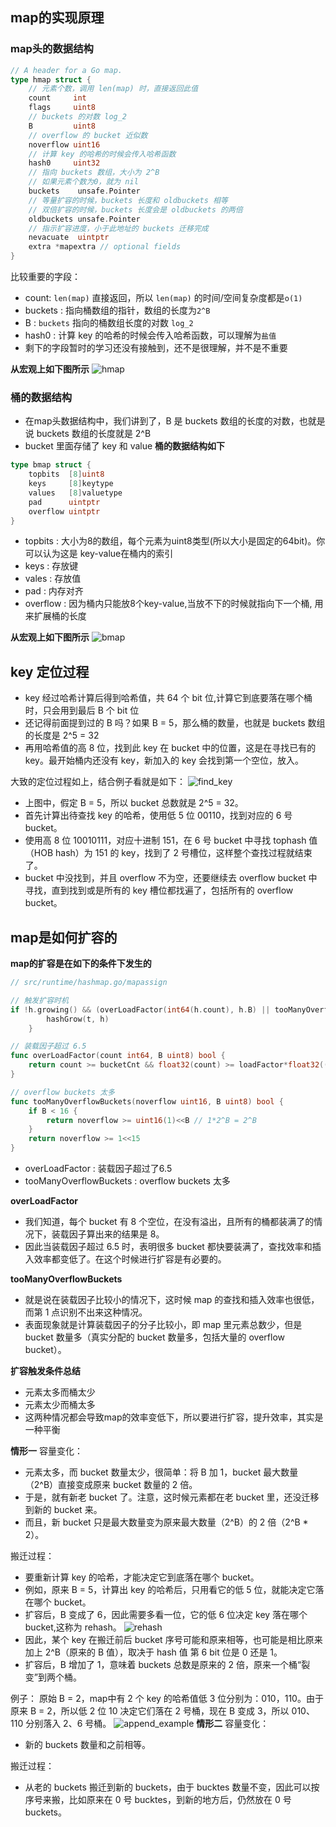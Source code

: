 ## map的实现原理
### map头的数据结构
```go
// A header for a Go map.
type hmap struct {
    // 元素个数，调用 len(map) 时，直接返回此值
	count     int
	flags     uint8
	// buckets 的对数 log_2
	B         uint8
	// overflow 的 bucket 近似数
	noverflow uint16
	// 计算 key 的哈希的时候会传入哈希函数
	hash0     uint32
    // 指向 buckets 数组，大小为 2^B
    // 如果元素个数为0，就为 nil
	buckets    unsafe.Pointer
	// 等量扩容的时候，buckets 长度和 oldbuckets 相等
	// 双倍扩容的时候，buckets 长度会是 oldbuckets 的两倍
	oldbuckets unsafe.Pointer
	// 指示扩容进度，小于此地址的 buckets 迁移完成
	nevacuate  uintptr
	extra *mapextra // optional fields
}
```
比较重要的字段：
- count: `len(map)` 直接返回，所以 `len(map)` 的时间/空间复杂度都是`o(1)`
- buckets : 指向桶数组的指针，数组的长度为`2^B`
- B : `buckets` 指向的桶数组长度的对数 `log_2`
- hash0 : 计算 key 的哈希的时候会传入哈希函数，可以理解为`盐值`
- 剩下的字段暂时的学习还没有接触到，还不是很理解，并不是不重要

**从宏观上如下图所示**
![hmap](https://github.com/com-wushuang/goBasic/blob/main/image/hmap.png)

### 桶的数据结构
- 在map头数据结构中，我们讲到了，B 是 buckets 数组的长度的对数，也就是说 buckets 数组的长度就是 2^B
- bucket 里面存储了 key 和 value
**桶的数据结构如下**
```go
type bmap struct {
    topbits  [8]uint8
    keys     [8]keytype
    values   [8]valuetype
    pad      uintptr
    overflow uintptr
}
```
- topbits : 大小为8的数组，每个元素为uint8类型(所以大小是固定的64bit)。你可以认为这是 key-value在桶内的索引
- keys : 存放键
- vales : 存放值
- pad : 内存对齐
- overflow : 因为桶内只能放8个key-value,当放不下的时候就指向下一个桶, 用来扩展桶的长度

**从宏观上如下图所示**
![bmap](https://github.com/com-wushuang/goBasic/blob/main/image/bmap.png)

## key 定位过程
- key 经过哈希计算后得到哈希值，共 64 个 bit 位,计算它到底要落在哪个桶时，只会用到最后 B 个 bit 位
- 还记得前面提到过的 B 吗？如果 B = 5，那么桶的数量，也就是 buckets 数组的长度是 2^5 = 32
- 再用哈希值的高 8 位，找到此 key 在 bucket 中的位置，这是在寻找已有的 key。最开始桶内还没有 key，新加入的 key 会找到第一个空位，放入。

大致的定位过程如上，结合例子看就是如下：
![find_key](https://github.com/com-wushuang/goBasic/blob/main/image/find_key.png)
- 上图中，假定 B = 5，所以 bucket 总数就是 2^5 = 32。
- 首先计算出待查找 key 的哈希，使用低 5 位 00110，找到对应的 6 号 bucket。
- 使用高 8 位 10010111，对应十进制 151，在 6 号 bucket 中寻找 tophash 值（HOB hash）为 151 的 key，找到了 2 号槽位，这样整个查找过程就结束了。
- bucket 中没找到，并且 overflow 不为空，还要继续去 overflow bucket 中寻找，直到找到或是所有的 key 槽位都找遍了，包括所有的 overflow bucket。

## map是如何扩容的
**map的扩容是在如下的条件下发生的**
```go
// src/runtime/hashmap.go/mapassign

// 触发扩容时机
if !h.growing() && (overLoadFactor(int64(h.count), h.B) || tooManyOverflowBuckets(h.noverflow, h.B)) {
		hashGrow(t, h)
	}

// 装载因子超过 6.5
func overLoadFactor(count int64, B uint8) bool {
	return count >= bucketCnt && float32(count) >= loadFactor*float32((uint64(1)<<B))
}

// overflow buckets 太多
func tooManyOverflowBuckets(noverflow uint16, B uint8) bool {
	if B < 16 {
		return noverflow >= uint16(1)<<B // 1*2^B = 2^B
	}
	return noverflow >= 1<<15
}
```
- overLoadFactor : 装载因子超过了6.5
- tooManyOverflowBuckets : overflow buckets 太多

**overLoadFactor**
- 我们知道，每个 bucket 有 8 个空位，在没有溢出，且所有的桶都装满了的情况下，装载因子算出来的结果是 8。
- 因此当装载因子超过 6.5 时，表明很多 bucket 都快要装满了，查找效率和插入效率都变低了。在这个时候进行扩容是有必要的。

**tooManyOverflowBuckets**
- 就是说在装载因子比较小的情况下，这时候 map 的查找和插入效率也很低，而第 1 点识别不出来这种情况。
- 表面现象就是计算装载因子的分子比较小，即 map 里元素总数少，但是 bucket 数量多（真实分配的 bucket 数量多，包括大量的 overflow bucket）。

**扩容触发条件总结**
- 元素太多而桶太少
- 元素太少而桶太多
- 这两种情况都会导致map的效率变低下，所以要进行扩容，提升效率，其实是一种平衡

**情形一**
容量变化：

- 元素太多，而 bucket 数量太少，很简单：将 B 加 1，bucket 最大数量（2^B）直接变成原来 bucket 数量的 2 倍。
- 于是，就有新老 bucket 了。注意，这时候元素都在老 bucket 里，还没迁移到新的 bucket 来。
- 而且，新 bucket 只是最大数量变为原来最大数量（2^B）的 2 倍（2^B * 2）。

搬迁过程：
- 要重新计算 key 的哈希，才能决定它到底落在哪个 bucket。
- 例如，原来 B = 5，计算出 key 的哈希后，只用看它的低 5 位，就能决定它落在哪个 bucket。
- 扩容后，B 变成了 6，因此需要多看一位，它的低 6 位决定 key 落在哪个 bucket,这称为 rehash。
![rehash](https://github.com/com-wushuang/goBasic/blob/main/image/rehash.png)
- 因此，某个 key 在搬迁前后 bucket 序号可能和原来相等，也可能是相比原来加上 2^B（原来的 B 值），取决于 hash 值 第 6 bit 位是 0 还是 1。
- 扩容后，B 增加了 1，意味着 buckets 总数是原来的 2 倍，原来一个桶“裂变”到两个桶。

例子：
原始 B = 2，map中有 2 个 key 的哈希值低 3 位分别为：010，110。由于原来 B = 2，所以低 2 位 10 决定它们落在 2 号桶，现在 B 变成 3，所以 010、110 分别落入 2、6 号桶。
![append_example](https://github.com/com-wushuang/goBasic/blob/main/image/append_example.png)
**情形二**
容量变化：

- 新的 buckets 数量和之前相等。

搬迁过程：

- 从老的 buckets 搬迁到新的 buckets，由于 bucktes 数量不变，因此可以按序号来搬，比如原来在 0 号 bucktes，到新的地方后，仍然放在 0 号 buckets。


